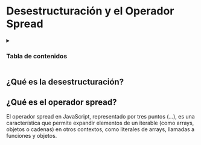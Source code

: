 # Desestructuración y el Operador Spread

<details align="left">
  <summary>
    <h3>Tabla de contenidos</h3>
  </summary>

<ul>
  <li>
    <a href="">Desestructuración</a>
    <ul>
      <li>¿Qué es?</li>
       <li>Funcionamiento
        <ul>
          <li>En arreglos</li>
          <li>En objetos</li>
        </ul>
      </li>
    </ul>
  </li>
  <li>
    <a href="">Operador Spread</a>
    <ul>
      <li>¿Qué es?</li>
      <li>Funcionamiento
        <ul>
          <li>En arreglos</li>
          <li>En objetos</li>
          <li>En funciones</li>
          <li>En cadenas de texto</li>
        </ul>
      </li>
      <li>Usos comunes</li>
    </ul>
  </li>
</ul>
</details>

## ¿Qué es la desestructuración?

## ¿Qué es el operador spread?
El operador spread en JavaScript, representado por tres puntos (...), es una característica que permite expandir elementos de un iterable (como arrays, objetos o cadenas) en otros contextos, como literales de arrays, llamadas a funciones y objetos.

